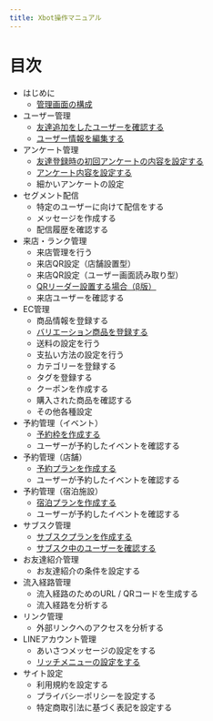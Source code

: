```yaml
---
title: Xbot操作マニュアル
---
```

# 目次

- はじめに
  - [管理画面の構成](start/screen-composition.md)
- ユーザー管理
  - [友達追加をしたユーザーを確認する](user/list.md)
  - [ユーザー情報を編集する](user/detail.md)
- アンケート管理
  - [友達登録時の初回アンケートの内容を設定する](survey/customer.md)
  - [アンケート内容を設定する](survey/create.md)
  - 細かいアンケートの設定
- セグメント配信
  - 特定のユーザーに向けて配信をする
  - メッセージを作成する
  - 配信履歴を確認する
- 来店・ランク管理
  - 来店管理を行う
  - 来店QR設定（店舗設置型）
  - 来店QR設定（ユーザー画面読み取り型）
  - [QRリーダー設置する場合（β版）](visit/visit-qr-reader.md)
  - 来店ユーザーを確認する
- EC管理
  - 商品情報を登録する
  - [バリエーション商品を登録する](ec/variation-create.md)
  - 送料の設定を行う
  - 支払い方法の設定を行う
  - カテゴリーを登録する
  - タグを登録する
  - クーポンを作成する
  - 購入された商品を確認する
  - その他各種設定
- 予約管理（イベント）
  - [予約枠を作成する](event/create.md)
  - ユーザーが予約したイベントを確認する
- 予約管理（店舗）
  - [予約プランを作成する](reserve/create.md)
  - ユーザーが予約したイベントを確認する
- 予約管理（宿泊施設）
  - [宿泊プランを作成する](booking/create.md)
  - ユーザーが予約したイベントを確認する
- サブスク管理
  - [サブスクプランを作成する](subscribe/create-plan.md)
  - [サブスク中のユーザーを確認する](subscribe/subscribe-member.md)
- お友達紹介管理
  - お友達紹介の条件を設定する
- 流入経路管理
  - 流入経路のためのURL / QRコードを生成する
  - 流入経路を分析する
- リンク管理
  - 外部リンクへのアクセスを分析する
- LINEアカウント管理
  - あいさつメッセージの設定をする
  - [リッチメニューの設定をする](richmenu/create.md)
- サイト設定
  - 利用規約を設定する
  - プライバシーポリシーを設定する
  - 特定商取引法に基づく表記を設定する